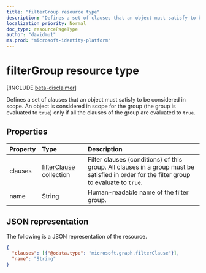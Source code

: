 ```yaml
---
title: "filterGroup resource type"
description: "Defines a set of clauses that an object must satisfy to be considered in scope. An object is considered in scope for the group (the group is evaluated to `true`) only if all the clauses of the group are evaluated to `true`."
localization_priority: Normal
doc_type: resourcePageType
author: "davidmu1"
ms.prod: "microsoft-identity-platform"
---
```


# filterGroup resource type

[!INCLUDE [beta-disclaimer](../../includes/beta-disclaimer.md)]

Defines a set of clauses that an object must satisfy to be considered in scope. An object is considered in scope for the group (the group is evaluated to `true`) only if all the clauses of the group are evaluated to `true`.

## Properties
| Property	   | Type	|Description|
|:---------------|:--------|:----------|
|clauses|[filterClause](synchronization-filterclause.md) collection|Filter clauses (conditions) of this group. All clauses in a group must be satisfied in order for the filter group to evaluate to `true`.|
|name|String|Human-readable name of the filter group.|

## JSON representation

The following is a JSON representation of the resource.

<!-- {
  "blockType": "resource",
  "optionalProperties": [

  ],
  "@odata.type": "microsoft.graph.filterGroup"
}-->

```json
{
  "clauses": [{"@odata.type": "microsoft.graph.filterClause"}],
  "name": "String"
}

```

<!-- uuid: 8fcb5dbc-d5aa-4681-8e31-b001d5168d79
2015-10-25 14:57:30 UTC -->
<!--
{
  "type": "#page.annotation",
  "description": "filterGroup resource",
  "keywords": "",
  "section": "documentation",
  "tocPath": "",
  "suppressions": []
}
-->
